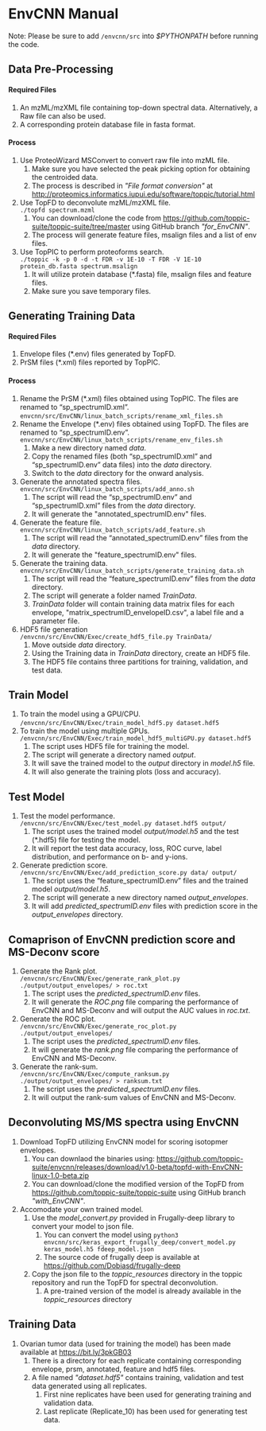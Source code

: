 # EnvCNN Manual #
Note: Please be sure to add ```/envcnn/src``` into *$PYTHONPATH* before running the code.

## Data Pre-Processing ##
#### Required Files ####
1.	An mzML/mzXML file containing top-down spectral data. Alternatively, a Raw file can also be used.
2.	A corresponding protein database file in fasta format.  
#### Process ####
1.	Use ProteoWizard MSConvert to convert raw file into mzML file. 
    1.	Make sure you have selected the peak picking option for obtaining the centroided data. 
    2.	The process is described in *"File format conversion"* at http://proteomics.informatics.iupui.edu/software/toppic/tutorial.html 
2.	Use TopFD to deconvolute mzML/mzXML file.  
```./topfd spectrum.mzml```
    1.	You can download/clone the code from https://github.com/toppic-suite/toppic-suite/tree/master using GitHub branch *"for_EnvCNN"*.
    2.  The process will generate feature files, msalign files and a list of env files.
3.	Use TopPIC to perform proteoforms search.  
```./toppic -k -p 0 -d -t FDR -v 1E-10 -T FDR -V 1E-10 protein_db.fasta spectrum.msalign```
    1.  It will utilize protein database (*.fasta) file, msalign files and feature files.
    2.  Make sure you save temporary files.  

## Generating Training Data ##
#### Required Files ####
1.	Envelope files (*.env) files generated by TopFD.
2.	PrSM files (*.xml) files reported by TopPIC.  
#### Process ####
1.	Rename the PrSM (*.xml) files obtained using TopPIC. The files are renamed to “sp_spectrumID.xml”.  
```envcnn/src/EnvCNN/linux_batch_scripts/rename_xml_files.sh```
2.	Rename the Envelope (*.env) files obtained using TopFD. The files are renamed to “sp_spectrumID.env”.  
```envcnn/src/EnvCNN/linux_batch_scripts/rename_env_files.sh```
    1.  Make a new directory named *data*.
    2.  Copy the renamed files (both “sp_spectrumID.xml” and “sp_spectrumID.env” data files) into the *data* directory. 
    2.  Switch to the *data* directory for the onward analysis.
3.	Generate the annotated spectra files.  
```envcnn/src/EnvCNN/linux_batch_scripts/add_anno.sh```
    1.  The script will read the “sp_spectrumID.env” and “sp_spectrumID.xml” files from the *data* directory.
    2.  It will generate the "annotated_spectrumID.env" files.
4.	Generate the feature file.  
```envcnn/src/EnvCNN/linux_batch_scripts/add_feature.sh```
    1.  The script will read the “annotated_spectrumID.env” files from the *data* directory.
    2.  It will generate the "feature_spectrumID.env" files.
5.	Generate the training data.   
```envcnn/src/EnvCNN/linux_batch_scripts/generate_training_data.sh```
    1.  The script will read the “feature_spectrumID.env” files from the *data* directory.
    2.  The script will generate a folder named *TrainData*.
    3.  *TrainData* folder will contain training data matrix files for each envelope, "matrix_spectrumID_envelopeID.csv", a label file and a parameter file.
6.	HDF5 file generation  
```/envcnn/src/EnvCNN/Exec/create_hdf5_file.py TrainData/```
    1.  Move outside *data* directory.
    2.  Using the Training data in *TrainData* directory, create an HDF5 file.
    3.  The HDF5 file contains three partitions for training, validation, and test data.

## Train Model ##
1.  To train the model using a GPU/CPU.  
```/envcnn/src/EnvCNN/Exec/train_model_hdf5.py dataset.hdf5```
2.  To train the model using multiple GPUs.  
```/envcnn/src/EnvCNN/Exec/train_model_hdf5_multiGPU.py dataset.hdf5```
    1.	The script uses HDF5 file for training the model.
    2.  The script will generate a directory named *output*.
    3.  It will save the trained model to the *output* directory in *model.h5* file.
    3.  It will also generate the training plots (loss and accuracy).

## Test Model ##
1.	Test the model performance.  
```/envcnn/src/EnvCNN/Exec/test_model.py dataset.hdf5 output/```
    1.  The script uses the trained model *output/model.h5* and the test (*.hdf5) file for testing the model.
    2.  It will report the test data accuracy, loss, ROC curve, label distribution, and performance on b- and y-ions.
2.	Generate prediction score.  
```/envcnn/src/EnvCNN/Exec/add_prediction_score.py data/ output/```
    1.  The script uses the “feature_spectrumID.env” files and the trained model *output/model.h5*.
    2.  The script will generate a new directory named *output_envelopes*.
    3.  It will add *predicted_spectrumID.env* files with prediction score in the *output_envelopes* directory.

## Comaprison of EnvCNN prediction score and MS-Deconv score ##
1.	Generate the Rank plot.  
```/envcnn/src/EnvCNN/Exec/generate_rank_plot.py ./output/output_envelopes/ > roc.txt```
    1.  The script uses the *predicted_spectrumID.env* files.
    2.  It will generate the *ROC.png* file comparing the performance of EnvCNN and MS-Deconv and will output the AUC values in *roc.txt*.
2. Generate the ROC plot.  
```/envcnn/src/EnvCNN/Exec/generate_roc_plot.py ./output/output_envelopes/```
    1.  The script uses the *predicted_spectrumID.env* files.
    2.  It will generate the *rank.png* file comparing the performance of EnvCNN and MS-Deconv.
3. Generate the rank-sum.  
```/envcnn/src/EnvCNN/Exec/compute_ranksum.py ./output/output_envelopes/ > ranksum.txt```
    1.  The script uses the *predicted_spectrumID.env* files.
    2.  It will output the rank-sum values of EnvCNN and MS-Deconv.

## Deconvoluting MS/MS spectra using EnvCNN ##
1.  Download TopFD utilizing EnvCNN model for scoring isotopmer envelopes.
    1.  You can downlaod the binaries using: https://github.com/toppic-suite/envcnn/releases/download/v1.0-beta/topfd-with-EnvCNN-linux-1.0-beta.zip 
    2.  You can download/clone the modified version of the TopFD from https://github.com/toppic-suite/toppic-suite using GitHub branch *"with_EnvCNN"*.
2. Accomodate your own trained model.
    1.	Use the *model_convert.py* provided in Frugally-deep library to convert your model to json file.
        1. You can convert the model using ```python3 envcnn/src/keras_export_frugally_deep/convert_model.py keras_model.h5 fdeep_model.json```
        2. The source code of frugally deep is available at https://github.com/Dobiasd/frugally-deep 
    2.	Copy the json file to the *toppic_resources* directory in the toppic repository and run the TopFD for spectral deconvolution.
        1. A pre-trained version of the model is already available in the *toppic_resources* directory
        
## Training Data ##
1. Ovarian tumor data (used for training the model) has been made available at https://bit.ly/3pkGB03
    1. There is a directory for each replicate containing corresponding envelope, prsm, annotated, feature and hdf5 files. 
    2. A file named *"dataset.hdf5"* contains training, validation and test data generated using all replicates.
        1.  First nine replicates have been used for generating training and validation data.
        2.  Last replicate (Replicate_10) has been used for generating test data.
